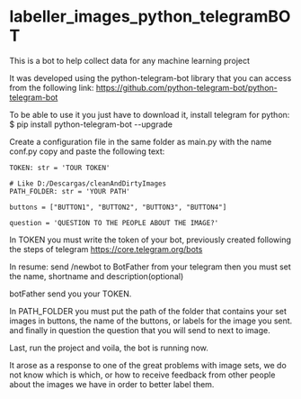 # labeller_images_python_telegramBOT

This is a bot to help collect data for any machine learning project

It was developed using the python-telegram-bot library that you can access from the following link: https://github.com/python-telegram-bot/python-telegram-bot

To be able to use it you just have to download it, install telegram for python:
$ pip install python-telegram-bot --upgrade

Create a configuration file in the same folder as main.py with the name conf.py
copy and paste the following text:

    TOKEN: str = 'TOUR TOKEN'

    # Like D:/Descargas/cleanAndDirtyImages
    PATH_FOLDER: str = 'YOUR PATH'
    
    buttons = ["BUTTON1", "BUTTON2", "BUTTON3", "BUTTON4"]
    
    question = 'QUESTION TO THE PEOPLE ABOUT THE IMAGE?'

In TOKEN you must write the token of your bot, previously created following the steps of telegram
https://core.telegram.org/bots

  In resume:
  send /newbot to BotFather from your telegram
  then you must set the name, shortname and description(optional)
  
  botFather send you your TOKEN.
  
In PATH_FOLDER you must put the path of the folder that contains your set images
in buttons, the name of the buttons, or labels for the image you sent.
and finally in question the question that you will send to next to image.

Last, run the project and voila, the bot is running now.

It arose as a response to one of the great problems with image sets, we do not know which is which, or how to receive feedback from other people about the images we have in order to better label them.
